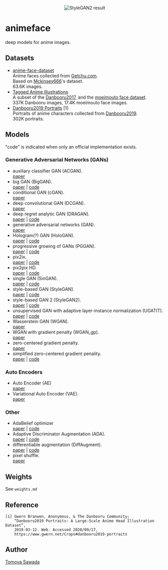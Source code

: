 
<p align="center">
    <img alt="StyleGAN2 result" src="https://raw.githubusercontent.com/STomoya/animeface/master/implementations/StyleGAN2/result/118000.png">
</p>

# animeface

deep models for anime images.

## Datasets

- [anime-face-dataset](https://www.kaggle.com/splcher/animefacedataset)  
    Anime faces collected from [Getchu.com](http://www.getchu.com/).  
    Based on [Mckinsey666](https://github.com/Mckinsey666/Anime-Face-Dataset)'s dataset.  
    63.6K images.
- [Tagged Anime Illustrations](https://www.kaggle.com/mylesoneill/tagged-anime-illustrations)  
    A subset of the [Danbooru2017](https://www.gwern.net/Danbooru2017), and the [moeimouto face dataset](http://www.nurs.or.jp/~nagadomi/animeface-character-dataset/).  
    337K Danbooru images, 17.4K moeimouto face images.
- [Danbooru2019 Portraits](https://www.gwern.net/Crops#danbooru2019-portraits) [1]  
    Portraits of anime characters collected from [Danbooru2019](https://www.gwern.net/Danbooru2019).  
    302K portraits.

## Models

"code" is indicated when only an official implementation exists.

### Generative Adversarial Networks (GANs)

- auxiliary classifier GAN (ACGAN).  
    [paper](https://arxiv.org/abs/1610.09585)
- big GAN (BigGAN).  
    [paper](https://arxiv.org/abs/1809.11096) | [code](https://github.com/ajbrock/BigGAN-PyTorch)
- conditional GAN (cGAN).  
    [paper](https://arxiv.org/abs/1411.1784)
- deep convolutional GAN (DCGAN).  
    [paper](https://arxiv.org/abs/1511.06434)
- deep regret analytic GAN (DRAGAN).  
    [paper](https://arxiv.org/abs/1705.07215) | [code](https://github.com/kodalinaveen3/DRAGAN)
- generative adversarial networks (GAN).  
    [paper](https://arxiv.org/abs/1406.2661)
- Hologram(?) GAN (HoloGAN).  
    [paper](https://arxiv.org/abs/1904.01326) | [code](https://github.com/thunguyenphuoc/HoloGAN)
- progressive growing of GANs (PGGAN).  
    [paper](https://arxiv.org/abs/1710.10196) | [code](https://github.com/tkarras/progressive_growing_of_gans)
- pix2ix.  
    [paper](https://arxiv.org/abs/1703.10593) | [code](https://github.com/junyanz/pytorch-CycleGAN-and-pix2pix)
- pix2pix HD.  
    [paper](https://arxiv.org/abs/1711.11585) | [code](https://github.com/NVIDIA/pix2pixHD)
- single GAN (SinGAN).  
    [paper](https://arxiv.org/abs/1905.01164) | [code](https://github.com/tamarott/SinGAN)
- style-based GAN (StyleGAN).  
    [paper](https://arxiv.org/abs/1812.04948) | [code](https://github.com/NVlabs/stylegan)
- style-based GAN 2 (StyleGAN2).  
    [paper](https://arxiv.org/abs/1912.04958) | [code](https://github.com/NVlabs/stylegan2)
- unsupervised GAN with adaptive layer-instance normalization (UGATIT).  
    [paper](https://arxiv.org/abs/1907.10830) | [code](https://github.com/taki0112/UGATIT)
- Wasserstein GAN (WGAN).  
    [paper](https://arxiv.org/abs/1701.07875)
- WGAN with gradient penalty (WGAN_gp).  
    [paper](https://arxiv.org/abs/1704.00028)
- zero-centered gradient penalty.  
    [paper](https://arxiv.org/abs/1705.09367)
- simplified zero-centered gradient penality.  
    [paper](https://arxiv.org/abs/1801.04406) | [code](https://github.com/LMescheder/GAN_stability)

### Auto Encoders

- Auto Encoder (AE)  
    [paper](https://www.cs.toronto.edu/~hinton/science.pdf)
- Variational Auto Encoder (VAE).  
    [paper](https://arxiv.org/abs/1312.6114)

### Other

- AdaBelief optimizer  
    [paper](https://arxiv.org/abs/2010.07468) | [code](https://github.com/juntang-zhuang/Adabelief-Optimizer)
- Adaptive Discriminator Augmentation (ADA).  
    [paper](https://arxiv.org/abs/2006.06676) | [code](https://github.com/NVlabs/stylegan2-ada)
- differentiable augmentation (DiffAugment).  
    [paper](https://arxiv.org/abs/2006.10738) | [code](https://github.com/mit-han-lab/data-efficient-gans)
- pixel shuffle.  
    [paper](https://arxiv.org/abs/1609.05158)

## Weights

See `weights.md`

## Reference

```
[1] Gwern Branwen, Anonymous, & The Danbooru Community;
    “Danbooru2019 Portraits: A Large-Scale Anime Head Illustration Dataset”,
    2019-03-12. Web. Accessed 2020/09/17,
    https://www.gwern.net/Crops#danbooru2019-portraits
```

## Author

[Tomoya Sawada](https://github.com/STomoya)
